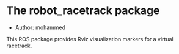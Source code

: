 # The robot_racetrack package

- Author: mohammed

This ROS package provides Rviz visualization markers for a virtual racetrack.
